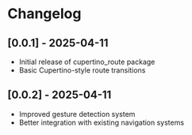 # Changelog

## [0.0.1] - 2025-04-11

- Initial release of cupertino_route package
- Basic Cupertino-style route transitions


## [0.0.2] - 2025-04-11

- Improved gesture detection system
- Better integration with existing navigation systems
